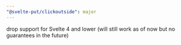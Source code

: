 ```yaml
---
"@svelte-put/clickoutside": major
---
```


drop support for Svelte 4 and lower (will still work as of now but no guarantees in the future)
